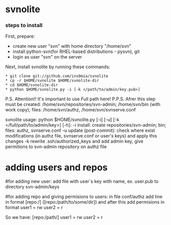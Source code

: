 svnolite
========
### steps to install

First, prepare:

*   create new user "svn" with home directory "/home/svn"
*   install python-svn(for RHEL-based distributions - pysvn), git
*   login as user "svn" on the server

Next, install svnolite by running these commands:
    
    * git clone git://github.com/ins0mia/svnolite
    * cp -r $HOME/svnolite $HOME/svnolite-dir
    * cd $HOME/svnolite-dir
    * python $HOME/svnolite.py -i [-k </path/to/admin/key.pub>]

P.S. Attention!! It's important to use Full path here!
P.P.S. Afrer this step must be created: /home/svn/repositories/svn-admin; /home/svn/bin (with work copy); files: /home/svn/authz, /home/svn/svnserve.conf

svnolite usage:
python $HOME/svnolite.py [-i] [-u] [-k </full/path/to/admin/key>] [-h]:
	-i	install: create repositories/svn-admin; bin; files: authz, svnserve.conf
	-u	update (post-commit): check where exist modifications (in authz file, svnserve.conf or user's keys) and apply this changes
	-k	rewrite .ssh/authorized_keys and add admin key, give permitions to svn-admin repository on authz file

# adding users and repos

#for adding new user:
	add file with user`s key with name, ex. user.pub to directory svn-admin/keys

#for adding repo and giving permisions to users:
	in file conf/authz add line in format [repo:/] ([repo:/path/to/some/dir])
	and after this add permisions in format
	user1 = rw
	user2 = r

So we have:
[repo:/path/]
user1 = rw
user2 = r
